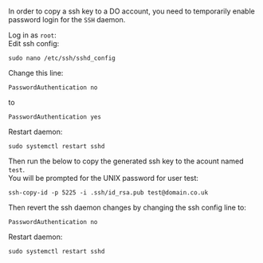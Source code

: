 ### 

In order to copy a ssh key to a DO account, you need to temporarily enable password login for the `SSH` daemon.   

Log in as `root`:  
Edit ssh config:  
```
sudo nano /etc/ssh/sshd_config
```

Change this line:   
```
PasswordAuthentication no
```
to
```
PasswordAuthentication yes
```
Restart daemon:  
```
sudo systemctl restart sshd
```

Then run the below to copy the generated ssh key to the acount named `test`.  
You will be prompted for the UNIX  password for user test:  
```
ssh-copy-id -p 5225 -i .ssh/id_rsa.pub test@domain.co.uk
```

Then revert the ssh daemon changes by changing the ssh config line to:  
```
PasswordAuthentication no
```
Restart daemon:  
```
sudo systemctl restart sshd
```
